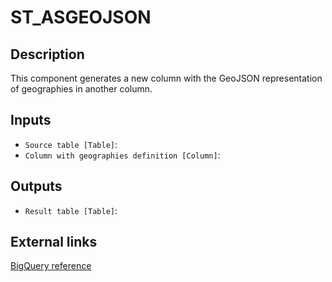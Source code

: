 
# ST_ASGEOJSON
## Description

 This component generates a new column with the GeoJSON representation of geographies in another column.
 
## Inputs
* `Source table [Table]`: 
* `Column with geographies definition [Column]`: 

## Outputs
* `Result table [Table]`: 

## External links
[BigQuery reference](https://cloud.google.com/bigquery/docs/reference/standard-sql/geography_functions#st_asgeojson)
      